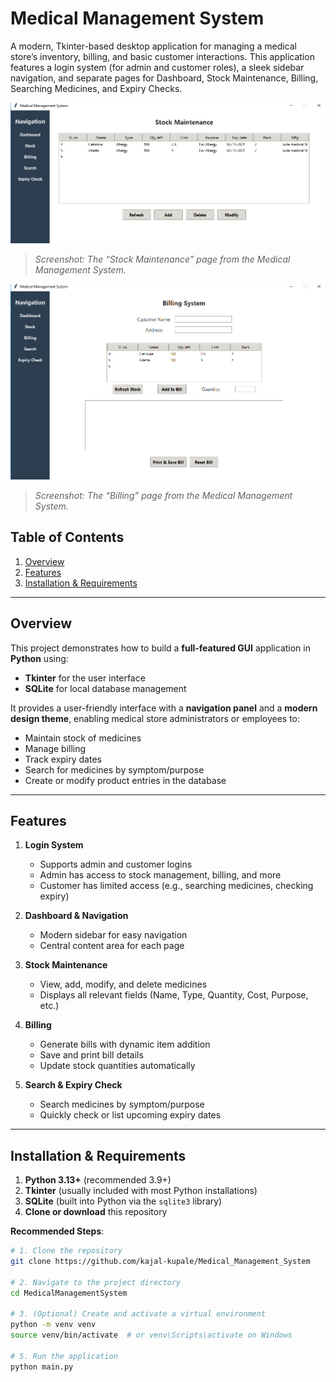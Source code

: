 # Medical Management System

A modern, Tkinter-based desktop application for managing a medical store’s inventory, billing, and basic customer interactions. This application features a login system (for admin and customer roles), a sleek sidebar navigation, and separate pages for Dashboard, Stock Maintenance, Billing, Searching Medicines, and Expiry Checks.

![Stock Maintenance Screenshot](image.jpg)

> *Screenshot: The “Stock Maintenance” page from the Medical Management System.*

![Billing Screenshot](image2.png)

> *Screenshot: The “Billing” page from the Medical Management System.*

## Table of Contents

1. [Overview](#overview)
2. [Features](#features)
3. [Installation & Requirements](#installation--requirements)


---

## Overview

This project demonstrates how to build a **full-featured GUI** application in **Python** using:

- **Tkinter** for the user interface
- **SQLite** for local database management

It provides a user-friendly interface with a **navigation panel** and a **modern design theme**, enabling medical store administrators or employees to:

- Maintain stock of medicines
- Manage billing
- Track expiry dates
- Search for medicines by symptom/purpose
- Create or modify product entries in the database

---

## Features

1. **Login System**  
   - Supports admin and customer logins  
   - Admin has access to stock management, billing, and more  
   - Customer has limited access (e.g., searching medicines, checking expiry)

2. **Dashboard & Navigation**  
   - Modern sidebar for easy navigation  
   - Central content area for each page

3. **Stock Maintenance**  
   - View, add, modify, and delete medicines  
   - Displays all relevant fields (Name, Type, Quantity, Cost, Purpose, etc.)

4. **Billing**  
   - Generate bills with dynamic item addition  
   - Save and print bill details  
   - Update stock quantities automatically

5. **Search & Expiry Check**  
   - Search medicines by symptom/purpose  
   - Quickly check or list upcoming expiry dates

---

## Installation & Requirements

1. **Python 3.13+** (recommended 3.9+)
2. **Tkinter** (usually included with most Python installations)
3. **SQLite** (built into Python via the `sqlite3` library)
4. **Clone or download** this repository

**Recommended Steps**:
```bash
# 1. Clone the repository
git clone https://github.com/kajal-kupale/Medical_Management_System

# 2. Navigate to the project directory
cd MedicalManagementSystem

# 3. (Optional) Create and activate a virtual environment
python -m venv venv
source venv/bin/activate  # or venv\Scripts\activate on Windows

# 5. Run the application
python main.py
